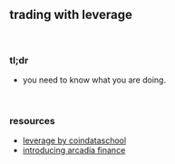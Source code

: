 ## trading with leverage

<br>

### tl;dr

* you need to know what you are doing.

<br>

### resources

* [leverage by coindataschool](https://coindataschool.substack.com/p/leverage)
* [introducing arcadia finance](https://arcadiafinance.medium.com/introducing-arcadia-finance-8bb004a39b4d)
